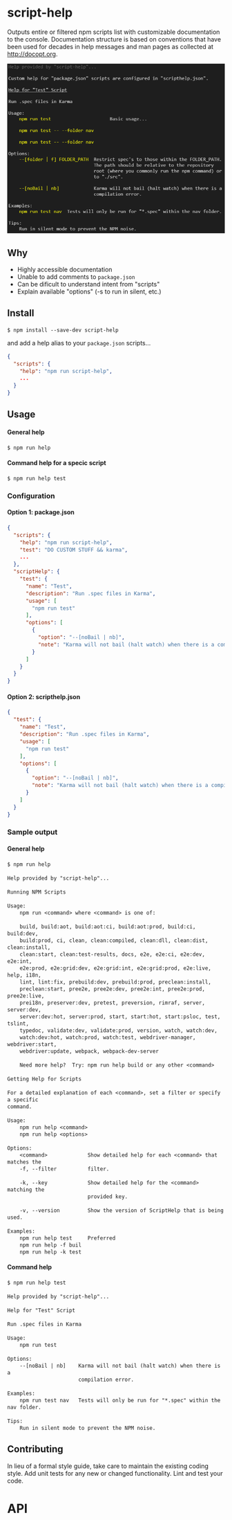 # script-help

Outputs entire or filtered npm scripts list with customizable documentation to the console.  Documentation structure is based on conventions that have been used for decades in help messages and man pages as collected at <http://docopt.org>.

![screenshot](./docs/screen1.png)

## Why

-   Highly accessible documentation
-   Unable to add comments to `package.json`
-   Can be dificult to understand intent from "scripts"
-   Explain available "options" (-s to run in silent, etc.)

## Install

```console
$ npm install --save-dev script-help
```

and add a help alias to your `package.json` scripts...
```json
{
  "scripts": {
    "help": "npm run script-help",
    ...
  }
}
```


## Usage
#### General help

```console
$ npm run help
```

#### Command help for a specic script

```console
$ npm run help test
```

### Configuration

#### Option 1: package.json

```json
{
  "scripts": {
    "help": "npm run script-help",
    "test": "DO CUSTOM STUFF && karma",
    ...
  },
  "scriptHelp": {
    "test": {
      "name": "Test",
      "description": "Run .spec files in Karma",
      "usage": [
        "npm run test"
      ],
      "options": [
        {
          "option": "--[noBail | nb]",
          "note": "Karma will not bail (halt watch) when there is a compilation error."
        }
      ]
    }
  }
}
```

#### Option 2: scripthelp.json

```json
{
  "test": {
    "name": "Test",
    "description": "Run .spec files in Karma",
    "usage": [
      "npm run test"
    ],
    "options": [
      {
        "option": "--[noBail | nb]",
        "note": "Karma will not bail (halt watch) when there is a compilation error."
      }
    ]
  }
}
```

### Sample output
#### General help

```console
$ npm run help

Help provided by "script-help"...

Running NPM Scripts

Usage:
    npm run <command> where <command> is one of:

    build, build:aot, build:aot:ci, build:aot:prod, build:ci, build:dev,
    build:prod, ci, clean, clean:compiled, clean:dll, clean:dist, clean:install,
    clean:start, clean:test-results, docs, e2e, e2e:ci, e2e:dev, e2e:int,
    e2e:prod, e2e:grid:dev, e2e:grid:int, e2e:grid:prod, e2e:live, help, i18n,
    lint, lint:fix, prebuild:dev, prebuild:prod, preclean:install,
    preclean:start, pree2e, pree2e:dev, pree2e:int, pree2e:prod, pree2e:live,
    prei18n, preserver:dev, pretest, preversion, rimraf, server, server:dev,
    server:dev:hot, server:prod, start, start:hot, start:psloc, test, tslint,
    typedoc, validate:dev, validate:prod, version, watch, watch:dev,
    watch:dev:hot, watch:prod, watch:test, webdriver-manager, webdriver:start,
    webdriver:update, webpack, webpack-dev-server

    Need more help?  Try: npm run help build or any other <command>

Getting Help for Scripts

For a detailed explanation of each <command>, set a filter or specify a specific
command.

Usage:
    npm run help <command>
    npm run help <options>

Options:
    <command>             Show detailed help for each <command> that matches the
    -f, --filter          filter.

    -k, --key             Show detailed help for the <command> matching the
                          provided key.

    -v, --version         Show the version of ScriptHelp that is being used.

Examples:
    npm run help test     Preferred
    npm run help -f buil
    npm run help -k test
```

#### Command help

```console
$ npm run help test

Help provided by "script-help"...

Help for "Test" Script

Run .spec files in Karma

Usage:
    npm run test

Options:
    --[noBail | nb]    Karma will not bail (halt watch) when there is a
                       compilation error.

Examples:
    npm run test nav   Tests will only be run for "*.spec" within the nav folder.

Tips:
    Run in silent mode to prevent the NPM noise.
```

## Contributing

In lieu of a formal style guide, take care to maintain the existing coding style. Add unit tests for any new or changed functionality. Lint and test your code.

# API

<!-- Generated by documentation.js. Update this documentation by updating the source code. -->
